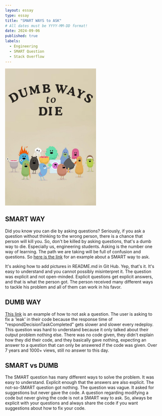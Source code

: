 ```yaml
---
layout: essay
type: essay
title: "SMART WAYS to ASK"
# All dates must be YYYY-MM-DD format!
date: 2024-09-06
published: true
labels:
  - Engineering
  - SMART Question
  - Stack Overflow
---
```


<img width="300" class="rounded float-start pe-4" src="../img/Dumbways2die.jpg">

## SMART WAY
Did you know you can die by asking questions? Seriously, if you ask a question without thinking to the wrong person, there is a chance that person will kill you. 
So, don't be killed by asking questions, that's a dumb way to die. Especially us, engineering students. Asking is the number one way of learning. The path we are taking 
will be full of confusion and questions. So [here is the link](https://stackoverflow.com/questions/14494747/how-to-add-images-to-readme-md-on-github) for an example about 
a SMART way to ask.

It's asking how to add pictures in README.md in Git Hub. Yep, that's it. It's easy to understand and you cannot possibly misinterpret it. The question was explicit and not open-minded. Explicit questions get explicit answers, and that is what the person got. The person received many different ways to tackle his problem and all of them can work in his favor. 

## DUMB WAY

[This link](https://stackoverflow.com/questions/42464585/swf-responddecisiontaskcompleted-call-response-time-degrade-overtime) is an example of how to not ask a question. The user is asking to fix a 'leak' in their code because the response time of "respondDecisionTaskCompleted" gets slower and slower every redeploy. This question was hard to understand because it only talked about their output problem nothing else. There was no code given, they didn't explain how they did their code, and they basically gave nothing, expecting an answer to a question that can only be answered if the code was given. Over 7 years and 1000+ views, still no answer to this day.

## SMART vs DUMB
The SMART question has many different ways to solve the problem. It was easy to understand. Explicit enough that the answers are also explicit. The not-so-SMART question got nothing. The question was vague. It asked for suggestions but never gave the code. A question regarding modifying a code but never giving the code is not a SMART way to ask. So, always be explicit with your questions and always share the code if you want suggestions about how to fix your code. 
